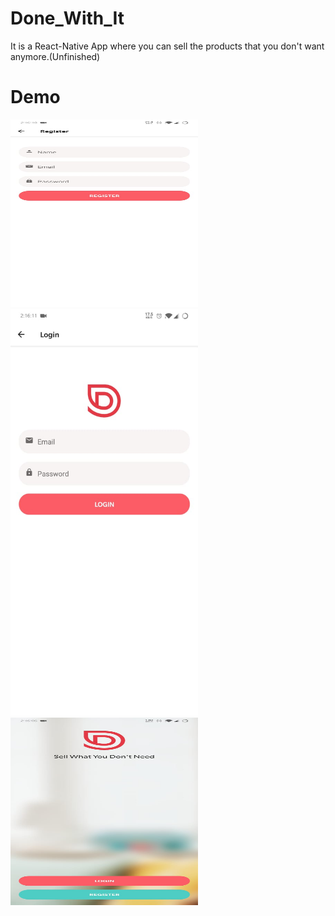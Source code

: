 # Done_With_It
It is a React-Native App where you can sell the products that you don't want anymore.(Unfinished)


# Demo


<p float="left">
  <img src="/demo/1.jpeg" width="300" height="300" />
  <img src="/demo/2.jpeg" width="300" /> 
  <img src="/demo/3.jpeg" width="300" height="300"/>
</p>

